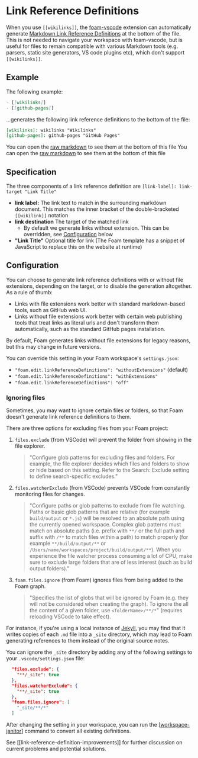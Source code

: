 # Link Reference Definitions

When you use `[[wikilinks]]`, the [foam-vscode](https://github.com/foambubble/foam/tree/master/packages/foam-vscode) extension can automatically generate [Markdown Link Reference Definitions](https://spec.commonmark.org/0.29/#link-reference-definitions) at the bottom of the file. This is not needed to navigate your workspace with foam-vscode, but is useful for files to remain compatible with various Markdown tools (e.g. parsers, static site generators, VS code plugins etc), which don't support `[[wikilinks]]`.

## Example

The following example:

  ```md
  - [[wikilinks]]
  - [[github-pages]]
  ```

...generates the following link reference definitions to the bottom of the file:

  ```md
  [wikilinks]: wikilinks "Wikilinks"
  [github-pages]: github-pages "GitHub Pages"
  ```

You can open the [raw markdown](https://foambubble.github.io/foam/features/link-reference-definitions.md) to see them at the bottom of this file
You can open the [raw markdown](https://foambubble.github.io/foam/user/features/link-reference-definitions.md) to see them at the bottom of this file

## Specification

The three components of a link reference definition are `[link-label]: link-target "Link Title"`

- **link label:** The link text to match in the surrounding markdown document. This matches the inner bracket of the double-bracketed `[[wikilink]]` notation
- **link destination** The target of the matched link
  - By default we generate links without extension. This can be overridden, see [Configuration](#configuration) below
- **"Link Title"** Optional title for link (The Foam template has a snippet of JavaScript to replace this on the website at runtime)

## Configuration

You can choose to generate link reference definitions with or without file extensions, depending on the target, or to disable the generation altogether. As a rule of thumb:

- Links with file extensions work better with standard markdown-based tools, such as GitHub web UI.
- Links without file extensions work better with certain web publishing tools that treat links as literal urls and don't transform them automatically, such as the standard GitHub pages installation.

By default, Foam generates links without file extensions for legacy reasons, but this may change in future versions.

You can override this setting in your Foam workspace's `settings.json`:

- `"foam.edit.linkReferenceDefinitions": "withoutExtensions"` (default)
- `"foam.edit.linkReferenceDefinitions": "withExtensions"`
- `"foam.edit.linkReferenceDefinitions": "off"`

### Ignoring files

Sometimes, you may want to ignore certain files or folders, so that Foam doesn't generate link reference definitions to them.

There are three options for excluding files from your Foam project:

1. `files.exclude` (from VSCode) will prevent the folder from showing in the file explorer.

    > "Configure glob patterns for excluding files and folders. For example, the file explorer decides which files and folders to show or hide based on this setting. Refer to the Search: Exclude setting to define search-specific excludes."

2. `files.watcherExclude` (from VSCode) prevents VSCode from constantly monitoring files for changes.

    > "Configure paths or glob patterns to exclude from file watching. Paths or basic glob patterns that are relative (for example `build/output` or `*.js`) will be resolved to an absolute path using the currently opened workspace. Complex glob patterns must match on absolute paths (i.e. prefix with `**/` or the full path and suffix with `/**` to match files within a path) to match properly (for example `**/build/output/**` or `/Users/name/workspaces/project/build/output/**`). When you experience the file watcher process consuming a lot of CPU, make sure to exclude large folders that are of less interest (such as build output folders)."

3. `foam.files.ignore` (from Foam) ignores files from being added to the Foam graph.

    > "Specifies the list of globs that will be ignored by Foam (e.g. they will not be considered when creating the graph). To ignore the all the content of a given folder, use `<folderName>/**/*`" (requires reloading VSCode to take effect).

For instance, if you're using a local instance of [Jekyll](https://jekyllrb.com/), you may find that it writes copies of each `.md` file into a `_site` directory, which may lead to Foam generating references to them instead of the original source notes.

You can ignore the `_site` directory by adding any of the following settings to your `.vscode/settings.json` file:

```json
  "files.exclude": {
    "**/_site": true
  },
  "files.watcherExclude": {
    "**/_site": true
  },
  "foam.files.ignore": [
    "_site/**/*"
  ]
```

After changing the setting in your workspace, you can run the [[workspace-janitor]] command to convert all existing definitions.

See [[link-reference-definition-improvements]] for further discussion on current problems and potential solutions.


[//begin]: # "Autogenerated link references for markdown compatibility"
[workspace-janitor]: ../tools/workspace-janitor.md "Janitor"
[//end]: # "Autogenerated link references"